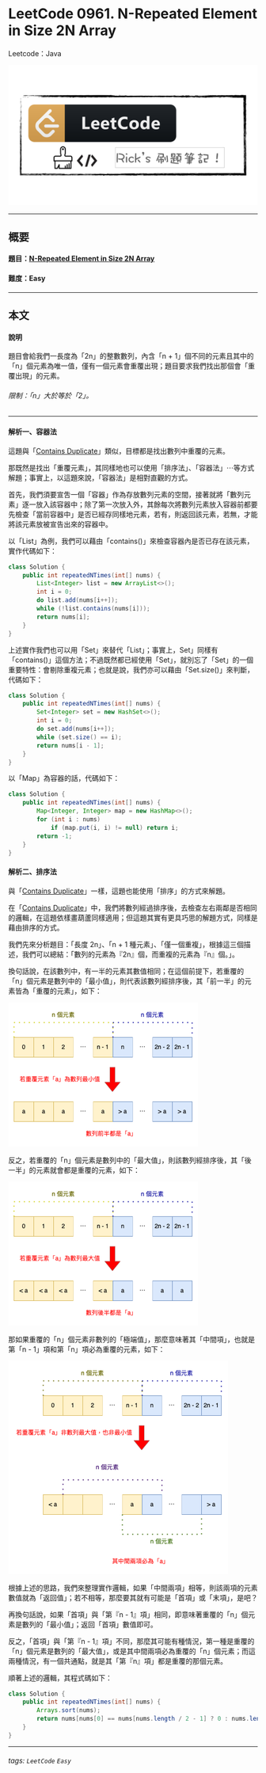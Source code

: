 # LeetCode 0961. N-Repeated Element in Size 2N Array
Leetcode：Java

![](https://github.com/rickbsr/LeetCode/blob/main/pics/leetcode.png?raw=true)

---

## 概要

#### 題目：[N-Repeated Element in Size 2N Array](https://leetcode.com/problems/n-repeated-element-in-size-2n-array/)

#### 難度：Easy

---

## 本文

#### 說明

題目會給我們一長度為「2n」的整數數列，內含「n + 1」個不同的元素且其中的「n」個元素為唯一值，僅有一個元素會重覆出現；題目要求我們找出那個會「重覆出現」的元素。


###### 限制：「n」大於等於「2」。

---

#### 解析一、容器法

這題與「[Contains Duplicate](https://leetcode.com/problems/contains-duplicate/)」類似，目標都是找出數列中重覆的元素。

那既然是找出「重覆元素」，其同樣地也可以使用「排序法」、「容器法」⋯等方式解題；事實上，以這題來說，「容器法」是相對直觀的方式。

首先，我們須要宣吿一個「容器」作為存放數列元素的空間，接著就將「數列元素」逐一放入該容器中；除了第一次放入外，其餘每次將數列元素放入容器前都要先檢查「當前容器中」是否已經存同樣地元素，若有，則返回該元素，若無，才能將該元素放被宣告出來的容器中。

以「List」為例，我們可以藉由「contains()」來檢查容器內是否已存在該元素，實作代碼如下：

```java
class Solution {
    public int repeatedNTimes(int[] nums) {
        List<Integer> list = new ArrayList<>();
        int i = 0;
        do list.add(nums[i++]);
        while (!list.contains(nums[i]));
        return nums[i];
    }
}
```

上述實作我們也可以用「Set」來替代「List」；事實上，Set」同樣有「contains()」這個方法；不過既然都已經使用「Set」，就別忘了「Set」的一個重要特性：會剔除重複元素；也就是說，我們亦可以藉由「Set.size()」來判斷，代碼如下：

```java
class Solution {
    public int repeatedNTimes(int[] nums) {
        Set<Integer> set = new HashSet<>();
        int i = 0;
        do set.add(nums[i++]);
        while (set.size() == i);
        return nums[i - 1];
    }
}
```

以「Map」為容器的話，代碼如下：

```java
class Solution {
    public int repeatedNTimes(int[] nums) {
        Map<Integer, Integer> map = new HashMap<>();
        for (int i : nums)
            if (map.put(i, i) != null) return i;
        return -1;
    }
}
```

#### 解析二、排序法

與「[Contains Duplicate](https://leetcode.com/problems/contains-duplicate/)」一樣，這題也能使用「排序」的方式來解題。

在「[Contains Duplicate](https://leetcode.com/problems/contains-duplicate/)」中，我們將數列經過排序後，去檢查左右兩鄰是否相同的邏輯，在這題依樣畫葫蘆同樣適用；但這題其實有更具巧思的解題方式，同樣是藉由排序的方式。

我們先來分析題目：「長度 2n」、「n + 1 種元素」、「僅一個重複」，根據這三個描述，我們可以總結：「數列的元素為『2n』個，而重複的元素為『n』個。」。

換句話說，在該數列中，有一半的元素其數值相同；在這個前提下，若重覆的「n」個元素是數列中的「最小值」，則代表該數列經排序後，其「前一半」的元素皆為「重覆的元素」，如下：

![](https://raw.githubusercontent.com/rickbsr/LeetCode/main/pics/0961_n-repeated_element_in_size_2n_array_min_a.png)

反之，若重覆的「n」個元素是數列中的「最大值」，則該數列經排序後，其「後一半」的元素就會都是重覆的元素，如下：

![](https://raw.githubusercontent.com/rickbsr/LeetCode/main/pics/0961_n-repeated_element_in_size_2n_array_max_a.png)

那如果重覆的「n」個元素非數列的「極端值」，那麼意味著其「中間項」，也就是第「n - 1」項和第「n」項必為重覆的元素，如下：

![](https://raw.githubusercontent.com/rickbsr/LeetCode/main/pics/0961_n-repeated_element_in_size_2n_array_normal_a.png)

根據上述的思路，我們來整理實作邏輯，如果「中間兩項」相等，則該兩項的元素數值就為「返回值」；若不相等，那麼要其就有可能是「首項」或「末項」，是吧？

再換句話說，如果「首項」與「第『n - 1』項」相同，即意味著重覆的「n」個元素是數列的「最小值」；返回「首項」數值即可。

反之，「首項」與「第『n - 1』項」不同，那麼其可能有種情況，第一種是重覆的「n」個元素是數列的「最大值」，或是其中間兩項必為重覆的「n」個元素；而這兩種情況，有一個共通點，就是其「第『n』項」都是重覆的那個元素。

順著上述的邏輯，其程式碼如下：

```java
class Solution {
    public int repeatedNTimes(int[] nums) {
        Arrays.sort(nums);
        return nums[nums[0] == nums[nums.length / 2 - 1] ? 0 : nums.length / 2];
    }
}
```

---

###### tags: `LeetCode` `Easy`
